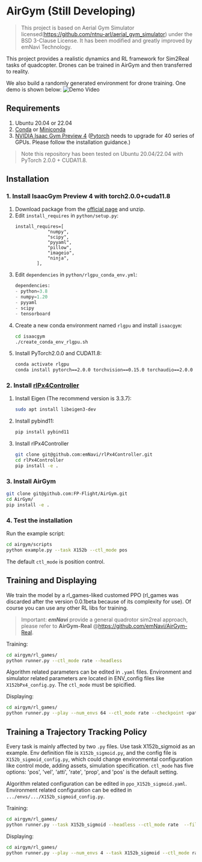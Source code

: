 # AirGym (Still Developing)
> This project is based on Aerial Gym Simulator licensed(https://github.com/ntnu-arl/aerial_gym_simulator) under the BSD 3-Clause License. It has been modified and greatly improved by emNavi Technology.

This project provides a realistic dynamics and RL framework for Sim2Real tasks of quadcopter. Drones can be trained in AirGym and then transferred to reality.

We also build a randomly generated environment for drone training. One demo is shown below:
![Demo Video](doc/airgym_demo.gif)


## Requirements
1. Ubuntu 20.04 or 22.04
1. [Conda](https://www.anaconda.com/download) or [Miniconda ](https://docs.conda.io/en/latest/miniconda.html)
1. [NVIDIA Isaac Gym Preview 4](https://developer.nvidia.com/isaac-gym) ([Pytorch]((https://pytorch.org/)) needs to upgrade for 40 series of GPUs. Please follow the installation guidance.)

> Note this repository has been tested on Ubuntu 20.04/22.04 with PyTorch 2.0.0 + CUDA11.8.

## Installation
### 1. Install IsaacGym Preview 4 with torch2.0.0+cuda11.8
1. Download package from the [official page](https://developer.nvidia.com/isaac-gym) and unzip.
1. Edit `install_requires` in `python/setup.py`:
    ```
    install_requires=[
                "numpy",
                "scipy",
                "pyyaml",
                "pillow",
                "imageio",
                "ninja",
            ],
    ```
1. Edit `dependencies` in `python/rlgpu_conda_env.yml`:
    ```python
    dependencies:
    - python=3.8
    - numpy=1.20
    - pyyaml
    - scipy
    - tensorboard
    ```
1. Create a new conda environment named `rlgpu` and install `isaacgym`:
    ```bash
    cd isaacgym
    ./create_conda_env_rlgpu.sh
    ```
1. Install PyTorch2.0.0 and CUDA11.8:
    ```bash
    conda activate rlgpu
    conda install pytorch==2.0.0 torchvision==0.15.0 torchaudio==2.0.0 pytorch-cuda=11.8 -c pytorch -c nvidia
    ```

### 2. Install [rlPx4Controller](https://github.com/FP-Flight/rlPx4Controller)
1. Install Eigen (The recommend version is 3.3.7):
    ```bash
    sudo apt install libeigen3-dev
    ```
1. Install pybind11:
    ```bash
    pip install pybind11
    ```
1. Install rlPx4Controller
    ```bash
    git clone git@github.com:emNavi/rlPx4Controller.git
    cd rlPx4Controller
    pip install -e .
    ```
### 3. Install AirGym
```bash
git clone git@github.com:FP-Flight/AirGym.git
cd AirGym/
pip install -e .
```
### 4. Test the installation
Run the example script:
```bash
cd airgym/scripts
python example.py --task X152b --ctl_mode pos
```
The default `ctl_mode` is position control.

## Training and Displaying
We train the model by a rl_games-liked customed PPO (rl_games was discarded after the version 0.0.1beta because of its complexity for use). Of course you can use any other RL libs for training. 

> Important: ***emNavi*** provide a general quadrotor sim2real approach, please refer to **AirGym-Real** @https://github.com/emNavi/AirGym-Real.

Training:
```bash
cd airgym/rl_games/
python runner.py --ctl_mode rate --headless
```
Algorithm related parameters can be edited in `.yaml` files. Environment and simulator related parameters are located in ENV_config files like `X152bPx4_config.py`. The `ctl_mode` must be spicified.

Displaying:
```bash
cd airgym/rl_games/
python runner.py --play --num_envs 64 --ctl_mode rate --checkpoint <path-to-ckpt>
```

## Training a Trajectory Tracking Policy
Every task is mainly affected by two `.py` files. Use task X152b_sigmoid as an example. Env definition file is `X152b_sigmoid.py`, and the config file is `X152b_sigmoid_config.py`, which could change environmental configuration like control mode, adding assets, simulation specification. `ctl_mode` has five options: 'pos', 'vel', 'atti', 'rate', 'prop', and 'pos' is the default setting.

Algorithm related configuration can be edited in `ppo_X152b_sigmoid.yaml`. Environment related configuration can be edited in  `.../envs/.../X152b_sigmoid_config.py`.

Training:
```bash
cd airgym/rl_games/
python runner.py --task X152b_sigmoid --headless --ctl_mode rate  --file ppo_X152b_sigmoid.yaml
```

Displaying:
```bash
cd airgym/rl_games/
python runner.py --play --num_envs 4 --task X152b_sigmoid --ctl_mode rate --checkpoint <path-to-model>
```